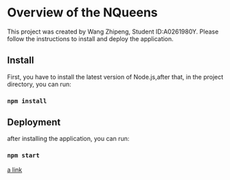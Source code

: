 # Overview of the NQueens

This project was created by Wang Zhipeng, Student ID:A0261980Y. Please follow the instructions to install and deploy the application.

## Install

First, you have to install the latest version of Node.js,after that, in the project directory, you can run:

### `npm install`

## Deployment

after installing the application, you can run:

### `npm start`

[a link](https://princepride.github.io/NQueens/)
